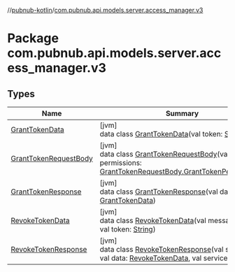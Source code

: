 //[pubnub-kotlin](../../index.md)/[com.pubnub.api.models.server.access_manager.v3](index.md)

# Package com.pubnub.api.models.server.access_manager.v3

## Types

| Name | Summary |
|---|---|
| [GrantTokenData](-grant-token-data/index.md) | [jvm]<br>data class [GrantTokenData](-grant-token-data/index.md)(val token: [String](https://kotlinlang.org/api/latest/jvm/stdlib/kotlin/-string/index.html)) |
| [GrantTokenRequestBody](-grant-token-request-body/index.md) | [jvm]<br>data class [GrantTokenRequestBody](-grant-token-request-body/index.md)(val ttl: [Int](https://kotlinlang.org/api/latest/jvm/stdlib/kotlin/-int/index.html), val permissions: [GrantTokenRequestBody.GrantTokenPermissions](-grant-token-request-body/-grant-token-permissions/index.md)) |
| [GrantTokenResponse](-grant-token-response/index.md) | [jvm]<br>data class [GrantTokenResponse](-grant-token-response/index.md)(val data: [GrantTokenData](-grant-token-data/index.md)) |
| [RevokeTokenData](-revoke-token-data/index.md) | [jvm]<br>data class [RevokeTokenData](-revoke-token-data/index.md)(val message: [String](https://kotlinlang.org/api/latest/jvm/stdlib/kotlin/-string/index.html), val token: [String](https://kotlinlang.org/api/latest/jvm/stdlib/kotlin/-string/index.html)) |
| [RevokeTokenResponse](-revoke-token-response/index.md) | [jvm]<br>data class [RevokeTokenResponse](-revoke-token-response/index.md)(val status: [Int](https://kotlinlang.org/api/latest/jvm/stdlib/kotlin/-int/index.html), val data: [RevokeTokenData](-revoke-token-data/index.md), val service: [String](https://kotlinlang.org/api/latest/jvm/stdlib/kotlin/-string/index.html)) |
